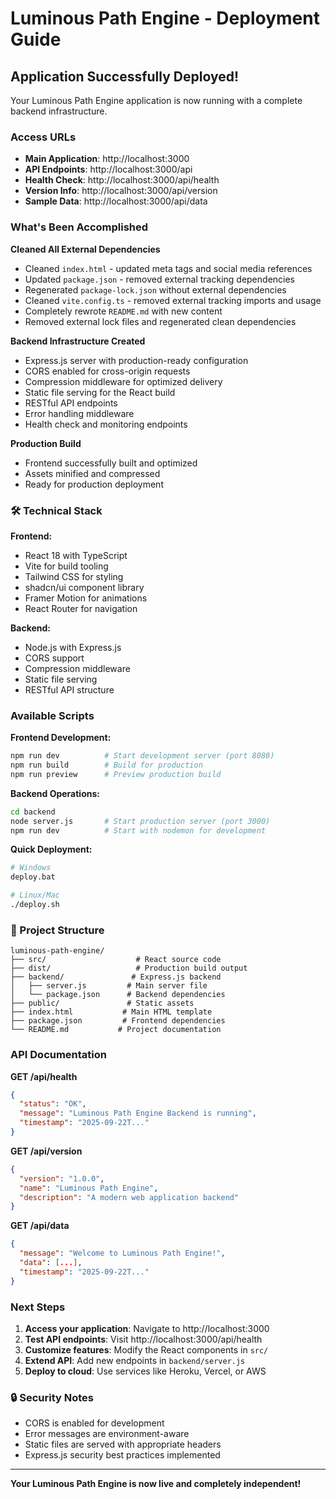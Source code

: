 # Luminous Path Engine - Deployment Guide

## Application Successfully Deployed!

Your Luminous Path Engine application is now running with a complete backend infrastructure.

### Access URLs

- **Main Application**: http://localhost:3000
- **API Endpoints**: http://localhost:3000/api
- **Health Check**: http://localhost:3000/api/health
- **Version Info**: http://localhost:3000/api/version
- **Sample Data**: http://localhost:3000/api/data

### What's Been Accomplished

**Cleaned All External Dependencies**
- Cleaned `index.html` - updated meta tags and social media references
- Updated `package.json` - removed external tracking dependencies
- Regenerated `package-lock.json` without external dependencies
- Cleaned `vite.config.ts` - removed external tracking imports and usage
- Completely rewrote `README.md` with new content
- Removed external lock files and regenerated clean dependencies

**Backend Infrastructure Created**
- Express.js server with production-ready configuration
- CORS enabled for cross-origin requests
- Compression middleware for optimized delivery
- Static file serving for the React build
- RESTful API endpoints
- Error handling middleware
- Health check and monitoring endpoints

**Production Build**
- Frontend successfully built and optimized
- Assets minified and compressed
- Ready for production deployment

### 🛠 Technical Stack

**Frontend:**
- React 18 with TypeScript
- Vite for build tooling
- Tailwind CSS for styling
- shadcn/ui component library
- Framer Motion for animations
- React Router for navigation

**Backend:**
- Node.js with Express.js
- CORS support
- Compression middleware
- Static file serving
- RESTful API structure

### Available Scripts

**Frontend Development:**
```bash
npm run dev          # Start development server (port 8080)
npm run build        # Build for production
npm run preview      # Preview production build
```

**Backend Operations:**
```bash
cd backend
node server.js       # Start production server (port 3000)
npm run dev          # Start with nodemon for development
```

**Quick Deployment:**
```bash
# Windows
deploy.bat

# Linux/Mac
./deploy.sh
```

### 📁 Project Structure

```
luminous-path-engine/
├── src/                    # React source code
├── dist/                   # Production build output
├── backend/               # Express.js backend
│   ├── server.js         # Main server file
│   └── package.json      # Backend dependencies
├── public/               # Static assets
├── index.html           # Main HTML template
├── package.json         # Frontend dependencies
└── README.md           # Project documentation
```

### API Documentation

**GET /api/health**
```json
{
  "status": "OK",
  "message": "Luminous Path Engine Backend is running",
  "timestamp": "2025-09-22T..."
}
```

**GET /api/version**
```json
{
  "version": "1.0.0",
  "name": "Luminous Path Engine",
  "description": "A modern web application backend"
}
```

**GET /api/data**
```json
{
  "message": "Welcome to Luminous Path Engine!",
  "data": [...],
  "timestamp": "2025-09-22T..."
}
```

### Next Steps

1. **Access your application**: Navigate to http://localhost:3000
2. **Test API endpoints**: Visit http://localhost:3000/api/health
3. **Customize features**: Modify the React components in `src/`
4. **Extend API**: Add new endpoints in `backend/server.js`
5. **Deploy to cloud**: Use services like Heroku, Vercel, or AWS

### 🔒 Security Notes

- CORS is enabled for development
- Error messages are environment-aware
- Static files are served with appropriate headers
- Express.js security best practices implemented

---

**Your Luminous Path Engine is now live and completely independent!**